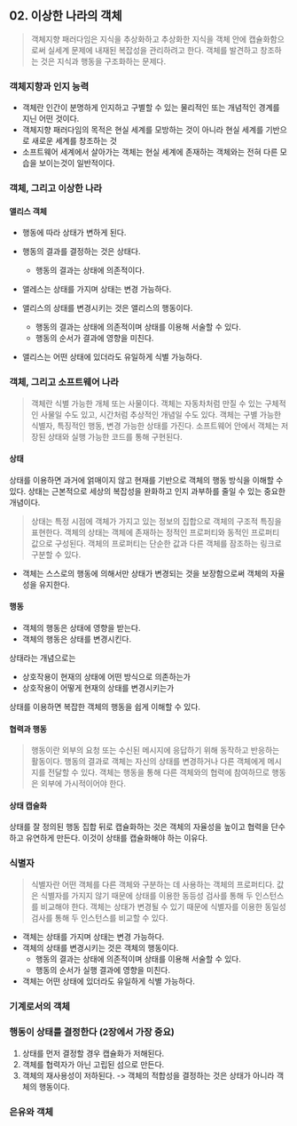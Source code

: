 ## 02. 이상한 나라의 객체

> 객체지향 패러다임은 지식을 추상화하고 추상화한 지식을 객체 안에 캡슐화함으로써 실세계 문제에 내재된 복잡성을 관리하려고 한다.
> 객체를 발견하고 창조하는 것은 지식과 행동을 구조화하는 문제다.

### 객체지향과 인지 능력
+ 객체란 인간이 분명하게 인지하고 구별할 수 있는 물리적인 또는 개념적인 경계를 지닌 어떤 것이다.
+ 객체지향 패러다임의 목적은 현실 세계를 모방하는 것이 아니라 현실 세계를 기반으로 새로운 세계를 창조하는 것
+ 소프트웨어 세계에서 살아가는 객체는 현실 세계에 존재하는 객체와는 전혀 다른 모습을 보이는것이 일반적이다.

### 객체, 그리고 이상한 나라

#### 앨리스 객체
+ 행동에 따라 상태가 변하게 된다.
+ 행동의 결과를 결정하는 것은 상태다.
  + 행동의 결과는 상태에 의존적이다.

+ 앨레스는 상태를 가지며 상태는 변경 가능하다.
+ 앨리스의 상태를 변경시키는 것은 앨리스의 행동이다.
  + 행동의 결과는 상태에 의존적이며 상태를 이용해 서술할 수 있다.
  + 행동의 순서가 결과에 영향을 미친다.
+ 앨리스는 어떤 상태에 있더라도 유일하게 식별 가능하다.


### 객체, 그리고 소프트웨어 나라

> 객체란 식별 가능한 개체 또는 사물이다. 객체는 자동차처럼 만질 수 있는 구체적인 사물일 수도 있고,
> 시간처럼 추상적인 개념일 수도 있다. 객체는 구별 가능한 식별자, 특징적인 행동, 변경 가능한 상태를 가진다.
> 소프트웨어 안에서 객체는 저장된 상태와 실행 가능한 코드를 통해 구현된다.

#### 상태
상태를 이용하면 과거에 얽매이지 않고 현재를 기반으로 객체의 행동 방식을 이해할 수 있다.
상태는 근본적으로 세상의 복잡성을 완화하고 인지 과부하를 줄일 수 있는 중요한 개념이다.

> 상태는 특정 시점에 객체가 가지고 있는 정보의 집합으로 객체의 구조적 특징을 표현한다.
> 객체의 상태는 객체에 존재하는 정적인 프로퍼티와 동적인 프로퍼티 값으로 구성된다.
> 객체의 프로퍼티는 단순한 값과 다른 객체를 잠조하는 링크로 구분할 수 있다.

+ 객체는 스스로의 행동에 의해서만 상태가 변경되는 것을 보장함으로써 객체의 자율성을 유지한다.

#### 행동
+ 객체의 행동은 상태에 영향을 받는다.
+ 객체의 행동은 상태를 변경시킨다.

상태라는 개념으로는
+ 상호작용이 현재의 상태에 어떤 방식으로 의존하는가
+ 상호작용이 어떻게 현재의 상태를 변경시키는가

상태를 이용하면 복잡한 객체의 행동을 쉽게 이해할 수 있다.

#### 협력과 행동
> 행동이란 외부의 요청 또는 수신된 메시지에 응답하기 위해 동작하고 반응하는 활동이다.
> 행동의 결과로 객체는 자신의 상태를 변경하거나 다른 객체에게 메시지를 전달할 수 있다.
> 객체는 행동을 통해 다른 객체와의 협력에 참여하므로 행동은 외부에 가시적이어야 한다.


#### 상태 캡술화

상태를 잘 정의된 행동 집합 뒤로 캡슐화하는 것은 객체의 자율성을 높이고 협력을 단수하고 유연하게 만든다.
이것이 상태를 캡슐화해야 하는 이유다.

### 식별자
> 식별자란 어떤 객체를 다른 객체와 구분하는 데 사용하는 객체의 프로퍼티다.
> 값은 식별자를 가지지 않기 때문에 상태를 이용한 동등성 검사를 통해 두 인스턴스를 비교해야 한다.
> 객체는 상태가 변경될 수 있기 때문에 식별자를 이용한 동일성 검사를 통해 두 인스턴스를 비교할 수 있다.

+ 객체는 상태를 가지며 상태는 변경 가능하다.
+ 객체의 상태를 변경시키는 것은 객체의 행동이다.
  + 행동의 결과는 상태에 의존적이며 상태를 이용해 서술할 수 있다.
  + 행동의 순서가 실행 결과에 영향을 미친다.
+ 객체는 어떤 상태에 있더라도 유일하게 식별 가능하다.

### 기계로서의 객체

### **행동이 상태를 결정한다** (2장에서 가장 중요)

1. 상태를 먼저 결정할 경우 캡슐화가 저해된다.
2. 객체를 협력자가 아닌 고립된 섬으로 만든다.
3. 객체의 재사용성이 저하된다.
-> 객체의 적합성을 결정하는 것은 상태가 아니라 객체의 행동이다.

### 은유와 객체


